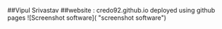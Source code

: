 ##Vipul Srivastav
##website : credo92.github.io deployed  using github pages
![Screenshot software]( "screenshot software")
